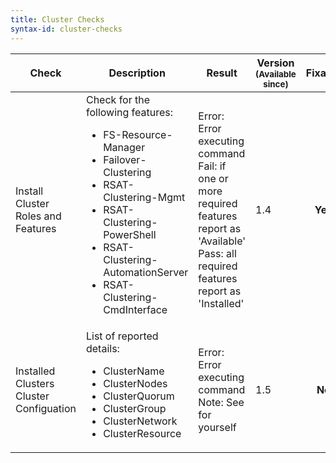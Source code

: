 ```yaml
---
title: Cluster Checks
syntax-id: cluster-checks
---
```


| Check                                   | Description                                                                                                                                                                                                                                       | Result                                                                                                                                                  | Version<br><sub>(Available since)</sub> | **Fixable** |
| --------------------------------------- | ------------------------------------------------------------------------------------------------------------------------------------------------------------------------------------------------------------------------------------------------- | ------------------------------------------------------------------------------------------------------------------------------------------------------- | --------------------------------------- | :---------: |
| Install Cluster Roles and Features      | Check for the following features: <ul><li>FS-Resource-Manager</li><li>Failover-Clustering</li><li>RSAT-Clustering-Mgmt</li><li>RSAT-Clustering-PowerShell</li><li>RSAT-Clustering-AutomationServer</li><li>RSAT-Clustering-CmdInterface</li></ul> | Error: Error executing command <br> Fail: if one or more required features report as 'Available' <br> Pass: all required features report as 'Installed' | 1.4                                     |   **Yes**   |
| Installed Clusters Cluster Configuation | List of reported details: <ul><li>ClusterName</li><li>ClusterNodes</li><li>ClusterQuorum</li><li>ClusterGroup</li><li>ClusterNetwork</li><li>ClusterResource</li></ul>                                                                            | Error: Error executing command <br> Note: See for yourself                                                                                              | 1.5                                     |   **No**    |
